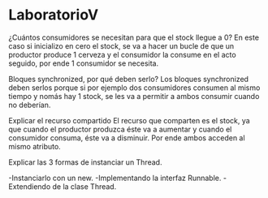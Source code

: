 # LaboratorioV
¿Cuántos consumidores se necesitan para que el stock llegue a 0?
En este caso si inicializo en cero el stock, se va a hacer un bucle de que un productor produce 1 cerveza y el consumidor la consume en el acto seguido, por ende 1 consumidor se necesita.

Bloques synchronized, por qué deben serlo?
Los bloques synchronized deben serlos porque si por ejemplo dos consumidores consumen al mismo tiempo y nomás hay 1 stock, se les va a permitir a ambos consumir cuando no deberían.

Explicar el recurso compartido
El recurso que comparten es el stock, ya que cuando el productor produzca éste va a aumentar y cuando el consumidor consuma, éste va a disminuir. Por ende ambos acceden al mismo atributo.

Explicar las 3 formas de instanciar un Thread.

-Instanciarlo con un new.
-Implementando la interfaz Runnable.
-Extendiendo de la clase Thread.
